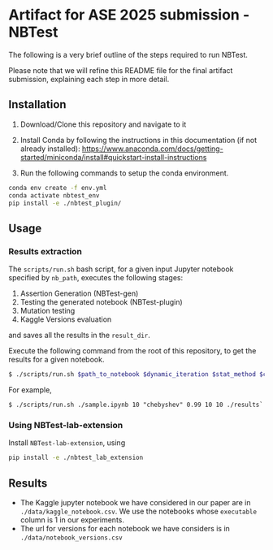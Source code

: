 # Artifact for ASE 2025 submission - NBTest

The following is a very brief outline of the steps required to run NBTest.

Please note that we will refine this README file for the final artifact submission, explaining each step in more detail.

## Installation

1. Download/Clone this repository and navigate to it

2. Install Conda by following the instructions in this documentation (if not already installed): https://www.anaconda.com/docs/getting-started/miniconda/install#quickstart-install-instructions

3. Run the following commands to setup the conda environment.

```sh
conda env create -f env.yml
conda activate nbtest_env
pip install -e ./nbtest_plugin/
```

## Usage

### Results extraction

The `scripts/run.sh` bash script, for a given input Jupyter notebook specified by `nb_path`, executes the following stages:
1. Assertion Generation (NBTest-gen)
2. Testing the generated notebook (NBTest-plugin)
3. Mutation testing 
4. Kaggle Versions evaluation 

and saves all the results in the `result_dir`. 

Execute the following command from the root of this repository, to get the results for a given notebook. 

```sh
$ ./scripts/run.sh $path_to_notebook $dynamic_iteration $stat_method $conf_level $pytest_ite $mutest_ite $result_dir`
```

For example,
```
$ ./scripts/run.sh ./sample.ipynb 10 "chebyshev" 0.99 10 10 ./results`

```

### Using NBTest-lab-extension 

Install `NBTest-lab-extension`, using

```sh
pip install -e ./nbtest_lab_extension
```

## Results
- The Kaggle jupyter notebook we have considered in our paper are in `./data/kaggle_notebook.csv`. We use the notebooks whose `executable` column is 1 in our experiments.
- The url for versions for each notebook we have considers is in `./data/notebook_versions.csv`